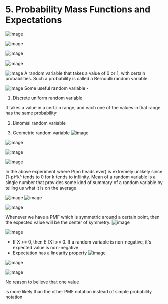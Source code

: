 # 5. Probability Mass Functions and Expectations

![image](media/Intro-Syllabus_5.-Probability-Mass-Functions-and-Expectations-image1.png)

![image](media/Intro-Syllabus_5.-Probability-Mass-Functions-and-Expectations-image2.png)

![image](media/Intro-Syllabus_5.-Probability-Mass-Functions-and-Expectations-image3.png)

![image](media/Intro-Syllabus_5.-Probability-Mass-Functions-and-Expectations-image4.png)

![image](media/Intro-Syllabus_5.-Probability-Mass-Functions-and-Expectations-image5.png)
A random variable that takes a value of 0 or 1, with certain probabilities. Such a probability is called a Bernoulli random variable.

![image](media/Intro-Syllabus_5.-Probability-Mass-Functions-and-Expectations-image6.png)
Some useful random variable -

1. Discrete uniform random variable

It takes a value in a certain range, and each one of the values in that range has the same probability

2. Binomial random variable

3. Geometric random variable
![image](media/Intro-Syllabus_5.-Probability-Mass-Functions-and-Expectations-image7.png)

![image](media/Intro-Syllabus_5.-Probability-Mass-Functions-and-Expectations-image8.png)

![image](media/Intro-Syllabus_5.-Probability-Mass-Functions-and-Expectations-image9.png)

![image](media/Intro-Syllabus_5.-Probability-Mass-Functions-and-Expectations-image10.png)

In the above experiment where P(no heads ever) is extremely unlikely since (1-p)^k^ tends to 0 for k tends to infiinity.
Mean of a random variable is a single number that provides some kind of summary of a random variable by telling us what it is on the average

![image](media/Intro-Syllabus_5.-Probability-Mass-Functions-and-Expectations-image11.png)
![image](media/Intro-Syllabus_5.-Probability-Mass-Functions-and-Expectations-image12.png)

![image](media/Intro-Syllabus_5.-Probability-Mass-Functions-and-Expectations-image13.png)

Whenever we have a PMF which is symmetric around a certain point, then the expected value will be the center of symmetry.
![image](media/Intro-Syllabus_5.-Probability-Mass-Functions-and-Expectations-image14.png)

![image](media/Intro-Syllabus_5.-Probability-Mass-Functions-and-Expectations-image15.png)

- If X >= 0, then E [X] >= 0. If a random variable is non-negative, it's expected value is non-negative
- Expectation has a linearity property
![image](media/Intro-Syllabus_5.-Probability-Mass-Functions-and-Expectations-image16.png)

![image](media/Intro-Syllabus_5.-Probability-Mass-Functions-and-Expectations-image17.png)

![image](media/Intro-Syllabus_5.-Probability-Mass-Functions-and-Expectations-image18.png)

No reason to believe that one value

is more likely than the other
PMF notation instead of simple probability notation
